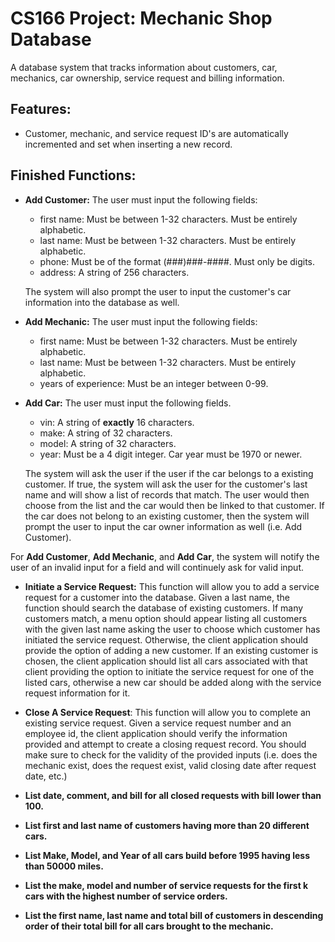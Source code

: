 # CS166 Project: Mechanic Shop Database
A database system that tracks information about customers, car, mechanics, car ownership, service request and billing information.

## Features:
 + Customer, mechanic, and service request ID's are automatically incremented and set when inserting a new record.

## Finished Functions:
 + **Add Customer:** The user must input the following fields:
   + first name: Must be between 1-32 characters. Must be entirely alphabetic.
   + last name: Must be between 1-32 characters. Must be entirely alphabetic.
   + phone: Must be of the format (###)###-####. Must only be digits.
   + address: A string of 256 characters.

   The system will also prompt the user to input the customer's car information into the database as well.

 + **Add Mechanic:** The user must input the following fields:
   + first name: Must be between 1-32 characters. Must be entirely alphabetic.
   + last name: Must be between 1-32 characters. Must be entirely alphabetic.
   + years of experience: Must be an integer between 0-99.
   
 + **Add Car:** The user must input the following fields.
   + vin: A string of **exactly** 16 characters.
   + make: A string of 32 characters.
   + model: A string of 32 characters.
   + year: Must be a 4 digit integer. Car year must be 1970 or newer.
   
   The system will ask the user if the user if the car belongs to a existing customer. If true, the system will ask the user for the customer's last name and will show a list of records that match. The user would then choose from the list and the car would then be linked to that customer. If the car does not belong to an existing customer, then the system will prompt the user to input the car owner information as well (i.e. Add Customer).
 
 For **Add Customer**, **Add Mechanic**, and **Add Car**, the system will notify the user of an invalid input for a field and will continuely ask for valid input.
 
 + **Initiate a Service Request:** This function will allow you to add a service request for a customer into the database. Given a last name, the function should search the database of existing customers. If many customers match, a menu option should appear listing all customers with the given last name asking the user to choose which customer has initiated the service request. Otherwise, the client application should provide the option of adding a new customer. If an existing customer is chosen, the client application should list all cars associated with that client providing the option to initiate the service request for one of the listed cars, otherwise a new car should be added along with the service request information for it. 
 
  + **Close A Service Request**: This function will allow you to complete an existing service request. Given a service request number and an employee id, the client application should verify the information provided and attempt to create a closing request record. You should make sure to check for the validity of the provided inputs (i.e. does the mechanic exist, does the request exist, valid closing date after request date, etc.)
  
 + **List date, comment, and bill for all closed requests with bill lower than 100.**
 + **List first and last name of customers having more than 20 different cars.** 
 + **List Make, Model, and Year of all cars build before 1995 having less than 50000 miles.**
 + **List the make, model and number of service requests for the first k cars with the highest number of service orders.**
 + **List the first name, last name and total bill of customers in descending order of their total bill for all cars brought to the mechanic.**
